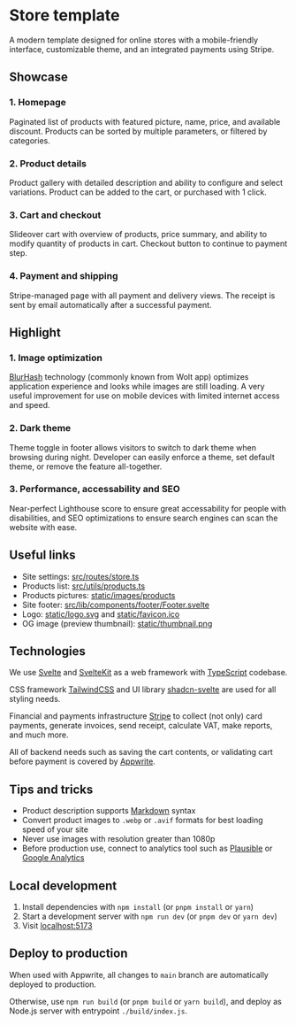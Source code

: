 # Store template

A modern template designed for online stores with a mobile-friendly interface, customizable theme, and an integrated payments using Stripe.

## Showcase

### 1. Homepage

Paginated list of products with featured picture, name, price, and available discount. Products can be sorted by multiple parameters, or filtered by categories.

### 2. Product details

Product gallery with detailed description and ability to configure and select variations. Product can be added to the cart, or purchased with 1 click.

### 3. Cart and checkout

Slideover cart with overview of products, price summary, and ability to modify quantity of products in cart. Checkout button to continue to payment step.

### 4. Payment and shipping

Stripe-managed page with all payment and delivery views. The receipt is sent by email automatically after a successful payment.

## Highlight

### 1. Image optimization

[BlurHash](https://github.com/woltapp/blurhash) technology (commonly known from Wolt app) optimizes application experience and looks while images are still loading. A very useful improvement for use on mobile devices with limited internet access and speed.

### 2. Dark theme

Theme toggle in footer allows visitors to switch to dark theme when browsing during night. Developer can easily enforce a theme, set default theme, or remove the feature all-together.

### 3. Performance, accessability and SEO

Near-perfect Lighthouse score to ensure great accessability for people with disabilities, and SEO optimizations to ensure search engines can scan the website with ease.

## Useful links

- Site settings: [src/routes/store.ts](./src/routes/store.ts)
- Products list: [src/utils/products.ts](./src/utils.products.ts)
- Products pictures: [static/images/products](./static/images/products)
- Site footer: [src/lib/components/footer/Footer.svelte](./src/lib/components/footer/Footer.svelte)
- Logo: [static/logo.svg](./static/logo.svg) and [static/favicon.ico](./static/favicon.ico)
- OG image (preview thumbnail): [static/thumbnail.png](./static/thumbnail.png)

## Technologies

We use [Svelte](https://svelte.dev/docs/svelte/overview) and [SvelteKit](https://svelte.dev/docs/kit/introduction) as a web framework with [TypeScript](https://www.typescriptlang.org/) codebase.

CSS framework [TailwindCSS](https://tailwindcss.com/) and UI library [shadcn-svelte](https://www.shadcn-svelte.com/) are used for all styling needs.

Financial and payments infrastructure [Stripe](https://stripe.com/en-cz) to collect (not only) card payments, generate invoices, send receipt, calculate VAT, make reports, and much more.

All of backend needs such as saving the cart contents, or validating cart before payment is covered by [Appwrite](https://appwrite.io/).

## Tips and tricks

- Product description supports [Markdown](https://www.markdownguide.org/) syntax
- Convert product images to `.webp` or `.avif` formats for best loading speed of your site
- Never use images with resolution greater than 1080p
- Before production use, connect to analytics tool such as [Plausible](https://plausible.io/) or [Google Analytics](https://marketingplatform.google.com/about/analytics/)

## Local development

1. Install dependencies with `npm install` (or `pnpm install` or `yarn`)
2. Start a development server with `npm run dev` (or `pnpm dev` or `yarn dev`)
3. Visit [localhost:5173](http://localhost:5173/)

## Deploy to production

When used with Appwrite, all changes to `main` branch are automatically deployed to production.

Otherwise, use `npm run build` (or `pnpm build` or `yarn build`), and deploy as Node.js server with entrypoint `./build/index.js`.
